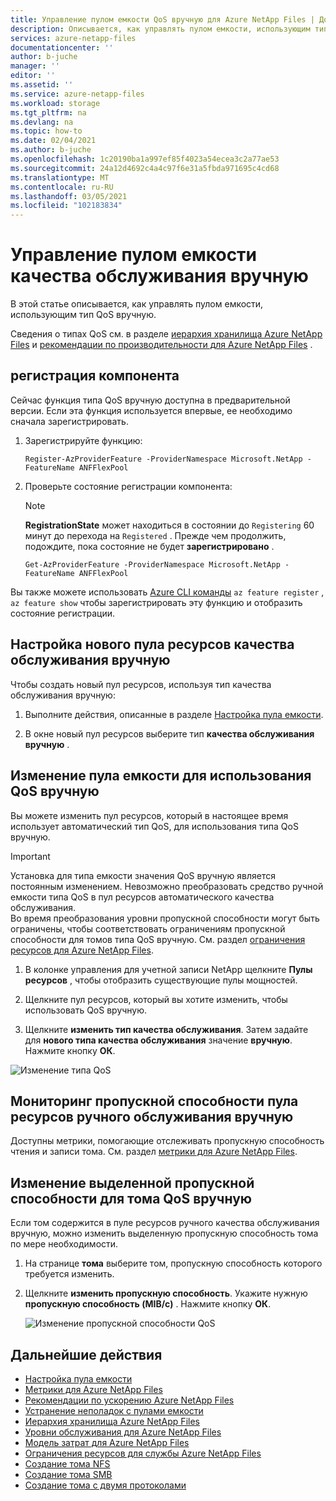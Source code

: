 ```yaml
---
title: Управление пулом емкости QoS вручную для Azure NetApp Files | Документация Майкрософт
description: Описывается, как управлять пулом емкости, использующим тип QoS вручную, включая настройку пула ресурсов вручную QoS и изменение пула ресурсов для использования QoS вручную.
services: azure-netapp-files
documentationcenter: ''
author: b-juche
manager: ''
editor: ''
ms.assetid: ''
ms.service: azure-netapp-files
ms.workload: storage
ms.tgt_pltfrm: na
ms.devlang: na
ms.topic: how-to
ms.date: 02/04/2021
ms.author: b-juche
ms.openlocfilehash: 1c20190ba1a997ef85f4023a54ecea3c2a77ae53
ms.sourcegitcommit: 24a12d4692c4a4c97f6e31a5fbda971695c4cd68
ms.translationtype: MT
ms.contentlocale: ru-RU
ms.lasthandoff: 03/05/2021
ms.locfileid: "102183834"
---
```

# <a name="manage-a-manual-qos-capacity-pool"></a>Управление пулом емкости качества обслуживания вручную

В этой статье описывается, как управлять пулом емкости, использующим тип QoS вручную.  

Сведения о типах QoS см. в разделе [иерархия хранилища Azure NetApp Files](azure-netapp-files-understand-storage-hierarchy.md) и [рекомендации по производительности для Azure NetApp Files](azure-netapp-files-performance-considerations.md) .  

## <a name="register-the-feature"></a>регистрация компонента
Сейчас функция типа QoS вручную доступна в предварительной версии. Если эта функция используется впервые, ее необходимо сначала зарегистрировать.
  
1.  Зарегистрируйте функцию:

    ```azurepowershell-interactive
    Register-AzProviderFeature -ProviderNamespace Microsoft.NetApp -FeatureName ANFFlexPool
    ```

2. Проверьте состояние регистрации компонента: 

    > [!NOTE]
    > **RegistrationState** может находиться в состоянии до `Registering` 60 минут до перехода на `Registered` . Прежде чем продолжить, подождите, пока состояние не будет **зарегистрировано** .

    ```azurepowershell-interactive
    Get-AzProviderFeature -ProviderNamespace Microsoft.NetApp -FeatureName ANFFlexPool
    ```
Вы также можете использовать [Azure CLI команды](/cli/azure/feature) `az feature register` , `az feature show` чтобы зарегистрировать эту функцию и отобразить состояние регистрации. 

## <a name="set-up-a-new-manual-qos-capacity-pool"></a>Настройка нового пула ресурсов качества обслуживания вручную 

Чтобы создать новый пул ресурсов, используя тип качества обслуживания вручную:

1. Выполните действия, описанные в разделе [Настройка пула емкости](azure-netapp-files-set-up-capacity-pool.md).  

2. В окне новый пул ресурсов выберите тип **качества обслуживания вручную** .  

## <a name="change-a-capacity-pool-to-use-manual-qos"></a><a name="change-to-qos"></a>Изменение пула емкости для использования QoS вручную

Вы можете изменить пул ресурсов, который в настоящее время использует автоматический тип QoS, для использования типа QoS вручную.  

> [!IMPORTANT]
> Установка для типа емкости значения QoS вручную является постоянным изменением. Невозможно преобразовать средство ручной емкости типа QoS в пул ресурсов автоматического качества обслуживания.  
> Во время преобразования уровни пропускной способности могут быть ограничены, чтобы соответствовать ограничениям пропускной способности для томов типа QoS вручную. См. раздел [ограничения ресурсов для Azure NetApp Files](azure-netapp-files-resource-limits.md#resource-limits).

1. В колонке управления для учетной записи NetApp щелкните **Пулы ресурсов** , чтобы отобразить существующие пулы мощностей.   
 
2.  Щелкните пул ресурсов, который вы хотите изменить, чтобы использовать QoS вручную.

3.  Щелкните **изменить тип качества обслуживания**. Затем задайте для **нового типа качества обслуживания** значение **вручную**. Нажмите кнопку **ОК**. 

![Изменение типа QoS](../media/azure-netapp-files/change-qos-type.png)


## <a name="monitor-the-throughput-of-a-manual-qos-capacity-pool"></a>Мониторинг пропускной способности пула ресурсов ручного обслуживания вручную  

Доступны метрики, помогающие отслеживать пропускную способность чтения и записи тома.  См. раздел [метрики для Azure NetApp Files](azure-netapp-files-metrics.md).  

## <a name="modify-the-allotted-throughput-of-a-manual-qos-volume"></a>Изменение выделенной пропускной способности для тома QoS вручную 

Если том содержится в пуле ресурсов ручного качества обслуживания вручную, можно изменить выделенную пропускную способность тома по мере необходимости.

1. На странице **тома** выберите том, пропускную способность которого требуется изменить.   

2. Щелкните **изменить пропускную способность**. Укажите нужную **пропускную способность (MIB/с)** . Нажмите кнопку **ОК**. 

    ![Изменение пропускной способности QoS](../media/azure-netapp-files/change-qos-throughput.png)

## <a name="next-steps"></a>Дальнейшие действия  

* [Настройка пула емкости](azure-netapp-files-set-up-capacity-pool.md)
* [Метрики для Azure NetApp Files](azure-netapp-files-metrics.md)
* [Рекомендации по ускорению Azure NetApp Files](azure-netapp-files-performance-considerations.md)
* [Устранение неполадок с пулами емкости](troubleshoot-capacity-pools.md)
* [Иерархия хранилища Azure NetApp Files](azure-netapp-files-understand-storage-hierarchy.md)
* [Уровни обслуживания для Azure NetApp Files](azure-netapp-files-service-levels.md)
* [Модель затрат для Azure NetApp Files](azure-netapp-files-cost-model.md)
* [Ограничения ресурсов для службы Azure NetApp Files](azure-netapp-files-resource-limits.md)
* [Создание тома NFS](azure-netapp-files-create-volumes.md)
* [Создание тома SMB](azure-netapp-files-create-volumes-smb.md)
* [Создание тома с двумя протоколами](create-volumes-dual-protocol.md)
